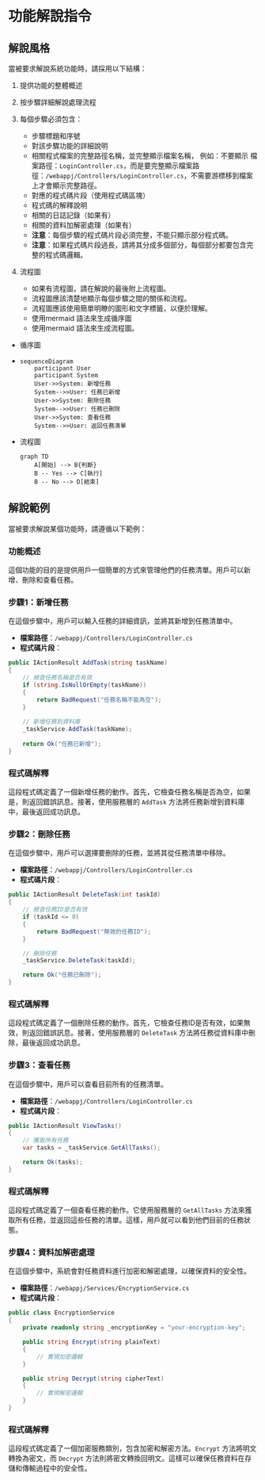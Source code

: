 # 功能解說指令

## 解說風格
當被要求解說系統功能時，請採用以下結構：
1. 提供功能的整體概述
2. 按步驟詳細解說處理流程
3. 每個步驟必須包含：
   - 步驟標題和序號
   - 對該步驟功能的詳細說明
   - 相關程式檔案的完整路徑名稱，並完整顯示檔案名稱，
     例如：不要顯示 檔案路徑：`LoginController.cs`，而是要完整顯示檔案路徑：`/webappj/Controllers/LoginController.cs`，不需要游標移到檔案上才會顯示完整路徑。
   - 對應的程式碼片段（使用程式碼區塊）
   - 程式碼的解釋說明
   - 相關的日誌記錄（如果有）
   - 相關的資料加解密處理（如果有）
   - **注意**：每個步驟的程式碼片段必須完整，不能只顯示部分程式碼。
   - **注意**：如果程式碼片段過長，請將其分成多個部分，每個部分都要包含完整的程式碼邏輯。

4. 流程圖
   - 如果有流程圖，請在解說的最後附上流程圖。
   - 流程圖應該清楚地顯示每個步驟之間的關係和流程。
   - 流程圖應該使用簡單明瞭的圖形和文字標籤，以便於理解。
   - 使用mermaid 語法來生成循序圖
   - 使用mermaid 語法來生成流程圖。
 - 循序圖
 - ```mermaid
   sequenceDiagram
       participant User
       participant System
       User->>System: 新增任務
       System-->>User: 任務已新增
       User->>System: 刪除任務
       System-->>User: 任務已刪除
       User->>System: 查看任務
       System-->>User: 返回任務清單
   ```
- 流程圖
   ```mermaid
   graph TD
       A[開始] --> B{判斷}
       B -- Yes --> C[執行]
       B -- No --> D[結束]
   ```

## 解說範例
當被要求解說某個功能時，請遵循以下範例：
### 功能概述
這個功能的目的是提供用戶一個簡單的方式來管理他們的任務清單。用戶可以新增、刪除和查看任務。
### 步驟1：新增任務
在這個步驟中，用戶可以輸入任務的詳細資訊，並將其新增到任務清單中。
- **檔案路徑**：`/webappj/Controllers/LoginController.cs`
- **程式碼片段**：
```csharp   
public IActionResult AddTask(string taskName)
{
    // 檢查任務名稱是否有效
    if (string.IsNullOrEmpty(taskName))
    {
        return BadRequest("任務名稱不能為空");
    }
    
    // 新增任務到資料庫
    _taskService.AddTask(taskName);
    
    return Ok("任務已新增");
}
```
### 程式碼解釋
這段程式碼定義了一個新增任務的動作。首先，它檢查任務名稱是否為空，如果是，則返回錯誤訊息。接著，使用服務層的 `AddTask` 方法將任務新增到資料庫中，最後返回成功訊息。
### 步驟2：刪除任務
在這個步驟中，用戶可以選擇要刪除的任務，並將其從任務清單中移除。
- **檔案路徑**：`/webappj/Controllers/LoginController.cs`
- **程式碼片段**：
```csharp
public IActionResult DeleteTask(int taskId)
{
    // 檢查任務ID是否有效
    if (taskId <= 0)
    {
        return BadRequest("無效的任務ID");
    }

    // 刪除任務
    _taskService.DeleteTask(taskId);

    return Ok("任務已刪除");
}
```
### 程式碼解釋
這段程式碼定義了一個刪除任務的動作。首先，它檢查任務ID是否有效，如果無效，則返回錯誤訊息。接著，使用服務層的 `DeleteTask` 方法將任務從資料庫中刪除，最後返回成功訊息。
### 步驟3：查看任務
在這個步驟中，用戶可以查看目前所有的任務清單。
- **檔案路徑**：`/webappj/Controllers/LoginController.cs`
- **程式碼片段**：
```csharp
public IActionResult ViewTasks()
{
    // 獲取所有任務
    var tasks = _taskService.GetAllTasks();

    return Ok(tasks);
}
```
### 程式碼解釋
這段程式碼定義了一個查看任務的動作。它使用服務層的 `GetAllTasks` 方法來獲取所有任務，並返回這些任務的清單。這樣，用戶就可以看到他們目前的任務狀態。
### 步驟4：資料加解密處理
在這個步驟中，系統會對任務資料進行加密和解密處理，以確保資料的安全性。
- **檔案路徑**：`/webappj/Services/EncryptionService.cs`
- **程式碼片段**：
```csharp   
public class EncryptionService
{
    private readonly string _encryptionKey = "your-encryption-key";

    public string Encrypt(string plainText)
    {
        // 實現加密邏輯
    }

    public string Decrypt(string cipherText)
    {
        // 實現解密邏輯
    }
}  
```
### 程式碼解釋
這段程式碼定義了一個加密服務類別，包含加密和解密方法。`Encrypt` 方法將明文轉換為密文，而 `Decrypt` 方法則將密文轉換回明文。這樣可以確保任務資料在存儲和傳輸過程中的安全性。

